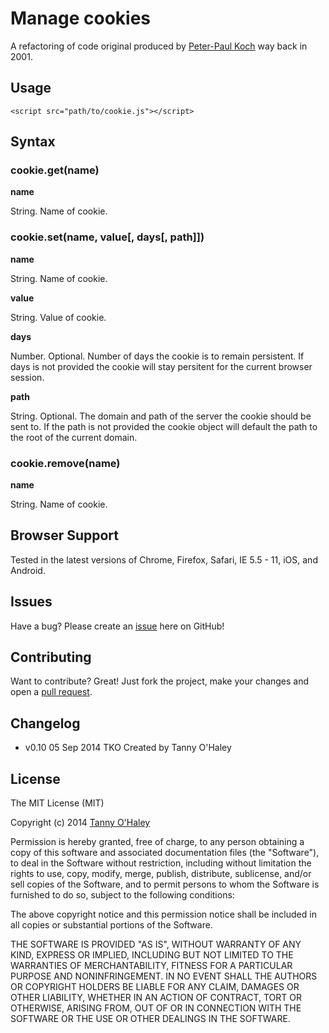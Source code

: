 # Manage cookies

A refactoring of code original produced by [Peter-Paul Koch](http://www.quirksmode.org/js/cookies.html) way back in 2001.

## Usage

    <script src="path/to/cookie.js"></script>

## Syntax
### cookie.get(name)

**name**

String. Name of cookie.

### cookie.set(name, value[, days[, path]])

**name**

String. Name of cookie.

**value**

String. Value of cookie.

**days**

Number. Optional. Number of days the cookie is to remain persistent. If days is not provided the cookie will stay persitent for the current browser session.

**path**

String. Optional. The domain and path of the server the cookie should be sent to. If the path is not provided the cookie object will default the path to the root of the current domain.

### cookie.remove(name)

**name**

String. Name of cookie.

## Browser Support

Tested in the latest versions of Chrome, Firefox, Safari, IE 5.5 - 11, iOS, and Android.

## Issues

Have a bug? Please create an [issue](https://github.com/tannyo/cookie.js/issues) here on GitHub!

## Contributing

Want to contribute? Great! Just fork the project, make your changes and open a [pull request](https://github.com/tannyo/cookie.js/pulls).

## Changelog
* v0.10 05 Sep 2014 TKO Created by Tanny O'Haley

## License

The MIT License (MIT)

Copyright (c) 2014 [Tanny O'Haley](http://tanny.ica.com)

Permission is hereby granted, free of charge, to any person obtaining a copy
of this software and associated documentation files (the "Software"), to deal
in the Software without restriction, including without limitation the rights
to use, copy, modify, merge, publish, distribute, sublicense, and/or sell
copies of the Software, and to permit persons to whom the Software is
furnished to do so, subject to the following conditions:

The above copyright notice and this permission notice shall be included in all
copies or substantial portions of the Software.

THE SOFTWARE IS PROVIDED "AS IS", WITHOUT WARRANTY OF ANY KIND, EXPRESS OR
IMPLIED, INCLUDING BUT NOT LIMITED TO THE WARRANTIES OF MERCHANTABILITY,
FITNESS FOR A PARTICULAR PURPOSE AND NONINFRINGEMENT. IN NO EVENT SHALL THE
AUTHORS OR COPYRIGHT HOLDERS BE LIABLE FOR ANY CLAIM, DAMAGES OR OTHER
LIABILITY, WHETHER IN AN ACTION OF CONTRACT, TORT OR OTHERWISE, ARISING FROM,
OUT OF OR IN CONNECTION WITH THE SOFTWARE OR THE USE OR OTHER DEALINGS IN THE
SOFTWARE.
